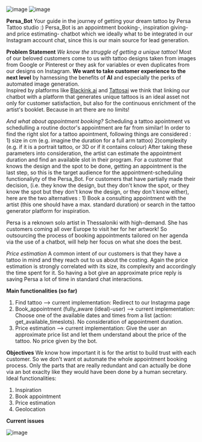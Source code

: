 ![image](https://github.com/Kleo-Karap/My_chatbot/assets/117507917/1d894c6c-5005-49e6-b913-0ad212eaf853)
![image](https://github.com/Kleo-Karap/My_chatbot/assets/117507917/0978bd05-0ebc-4808-a0a9-9c6bf2f5ab41)


**Persa_Bot** 
Your guide in the journey of getting your dream tattoo by Persa Tattoo studio :)
Persa_Bot is an appointment booking-, inspiration giving- and price estimating- chatbot which we ideally what to be integrated in our Instagram account chat, since this is our main source for lead generation.


**Problem Statement**
*We know the struggle of getting a unique tattoo!*
Most of our beloved customers come to us with tattoo designs taken from images from Google or Pinterest or they ask for variables or even duplicates from our designs on Instagram. 
**We want to take customer experience to the next level**  by harnessing the benefits of **AI** and especially the perks of automated image generation.  
Inspired by platforms like [Blackink.ai](https://blackink.ai/) and [Tattosai](https://www.tattoosai.com/) we think that linking our chatbot with a platform that generates unique tattoos is an ideal asset not only for customer satisfaction, but also for the continuous enrichment of the artist's booklet. Because in art there are no limits!

*And what about appointment booking?*
Scheduling a tattoo apointment vs schedulling a routine doctor's appointment are far from similar!
In order to find the right slot for a tattoo apointment, following things are considered : 1) size in cm (e.g. imagine the duration for a full arm tattoo) 2)complexity (e.g. if it is a portrait tattoo, or 3D or if it contains colour)
After taking these parameters into consideration, the artist can estimate the appointment duration and find an available slot in their program. For a customer that knows the design and the spot to be done, getting an appointment is the last step, so this is the target audience for the appointment-scheduling functionaliyty of the Persa_Bot. For customers that have partially made their decision, (i.e. they know the design, but they don't know the spot, or they know the spot but they don't know the design, or they don't know either), here are the two alternatives : 1) Book a consulting appointment with the artist (this one should have a max. standard duration) or search in the tattoo generator platform for inspiration.

Persa is a reknown solo artist in Thessaloniki with high-demand. She has customers coming all over Europe to visit her for her artwork! 
So outsourcing the process of booking appointments tailored on her agenda  via the use of a chatbot, will help her focus on what she does the best.

*Price estimation*
A common intent of our customers is that they have a tattoo in mind and they reach out to us about the costing. Again the price estimation is strongly correlated with its size, its complexity and accordingly the time spent for it.
So having a bot give an approximate price reply is saving Persa a lot of time in standard chat interactions.

**Main functionalities (so far)**
1) Find tattoo --> current implementation: Redirect to our Instagrma page
2) Book_appointment (fully_aware (ideal)-user) --> current implementation: Choose one of the available dates and times from a list (action: get_available_timeslots). No consideration of appointment duration.
3) Price estimation --> current implementation: Give the user an approximate price list and let them understand about the price of the tattoo. No price given by the bot.
   
**Objectives**
We know how important it is for the artist to build trust with each customer. 
So we don't want ot automate the whole appointment booking process. Only the parts that are really redundant and can actually be done via an bot exaclty like they would have been done by a human secretary.
Ideal functionalities: 
1. Inspiration
2. Book appointment
3. Price estimation
4. Geolocation
   
**Current issues** 

![image](https://github.com/Kleo-Karap/My_chatbot/assets/117507917/fe2bf29e-34a5-4dc7-b49c-f37991004d15)
